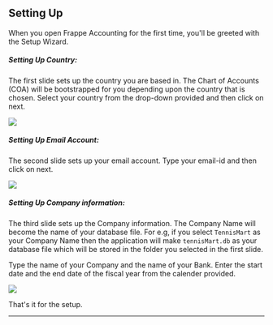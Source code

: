 <!-- add-next-prev-links -->
## Setting Up

When you open Frappe Accounting for the first time, you'll be greeted with the Setup Wizard.

##### Setting Up Country:
The first slide sets up the country you are based in. The Chart of Accounts (COA) will be bootstrapped for you depending upon the country that is chosen.
Select your country from the drop-down provided and then click on next.

<img  src="/accounting/assets/img/settingup1.png"
      class="screenshot"
/>

##### Setting Up Email Account:
The second slide sets up your email account. Type your email-id and then click on next.

<img  src="/accounting/assets/img/settingup2.png"
      class="screenshot"
/>

##### Setting Up Company information:
The third slide sets up the Company information. The Company Name will become the name of your database file. For e.g, if you select `TennisMart` as your Company Name then the application will make `tennisMart.db` as your database file which will be stored in the folder you selected in the first slide.

Type the name of your Company and the name of your Bank. Enter the start date and the end date of the fiscal year from the calender provided.

<img  src="/accounting/assets/img/settingup3.png"
      class="screenshot"
/>

That's it for the setup.

---
